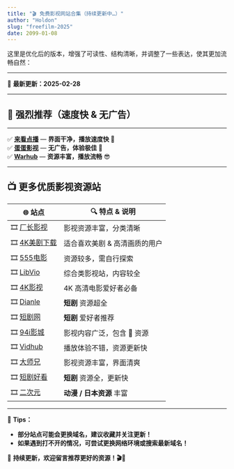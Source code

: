 ```yaml
---
title: "🎬 免费影视网站合集（持续更新中…）"
author: "Holdon"
slug: "freefilm-2025"
date: 2099-01-08
---
```


这里是优化后的版本，增强了可读性、结构清晰，并调整了一些表达，使其更加流畅自然：  

---

📅 **最新更新：2025-02-28**  

---

## 🌟 **强烈推荐（速度快 & 无广告）**  

---

✅ **[来看点播](https://lkvod.me/)** — **界面干净，播放速度快** 🍺  
✅ **[蛋蛋影视](https://dandanzandy.com/)** — **无广告，体验极佳** 🫰  
✅ **[Warhub](https://v.warhut.cn/)** — **资源丰富，播放流畅** 😎  

---

## 📺 **更多优质影视资源站**  

| 🌐 **站点** | 🔍 **特点 & 说明** |
|------------|----------------|
| 🎞️ [厂长影视](https://www.czzy77.com/) | 影视资源丰富，分类清晰 |
| 🎞️ [4K美剧下载](https://www.4khdr.cn/) | 适合喜欢美剧 & 高清画质的用户 |
| 🎞️ [555电影](https://www.wuwu9zd.wiki/index/home.html) | 资源较多，需自行探索 |
| 🎞️ [LibVio](https://libvio.pro/) | 综合类影视站，内容较全 |
| 🎞️ [4K影视](https://www.4kvm.net/) | 4K 高清电影爱好者必备 |
| 🎞️ [Dianle](https://www.duanju55.com/) | **短剧** 资源超全 |
| 🎞️ [短剧网](https://www.duanju2.com/) | **短剧** 爱好者推荐 |
| 🎞️ [94i影城](https://94itv.app/) | 影视内容广泛，包含 🔞 资源 |
| 🎞️ [Vidhub](https://vidhub.me/) | 播放体验不错，资源更新快 |
| 🎞️ [大师兄](https://dsxys.pro/) | 影视资源丰富，界面清爽 |
| 🎞️ [短剧好看](https://duanjuhk.com/) | **短剧** 资源全，更新快 |
| 🎞️ [二次元](https://www.cycani.org/) | **动漫 / 日本资源** 丰富 |

---

📌 **Tips：**
- **部分站点可能会更换域名，建议收藏并关注更新！**  
- **如果遇到打不开的情况，可尝试更换网络环境或搜索最新域名！**  

🚀 **持续更新，欢迎留言推荐更好的资源！🎬🍻**  